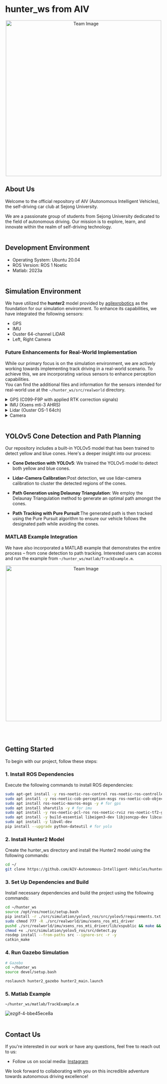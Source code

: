 # hunter_ws from AIV

<p align="center">
  <img src="https://github.com/AIV-Autonomous-Intelligent-Vehicles/hunter_ws/assets/113443261/aea97be9-3727-415e-bfa2-a2239a522dba" alt="Team Image" width="500"/>
</p>



## About Us
Welcome to the official repository of AIV (Autonomous Intelligent Vehicles), the self-driving car club at Sejong University.  

We are a passionate group of students from Sejong University dedicated to the field of autonomous driving. Our mission is to explore, learn, and innovate within the realm of self-driving technology.<br><br>
## Development Environment

- Operating System: Ubuntu 20.04
- ROS Version: ROS 1 Noetic
- Matlab: 2023a
<br><br>
## Simulation Environment

We have utilized the **hunter2** model provided by [agilexrobotics](https://github.com/agilexrobotics/ugv_gazebo_sim) as the foundation for our simulation environment. To enhance its capabilities, we have integrated the following sensors:

- GPS
- IMU
- Ouster 64-channel LiDAR
- Left, Right Camera<br>

### Future Enhancements for Real-World Implementation

While our primary focus is on the simulation environment, we are actively working towards implementing track driving in a real-world scenario. To achieve this, we are incorporating various sensors to enhance perception capabilities.   
You can find the additional files and information for the sensors intended for real-world use at the `~/hunter_ws/src/realworld` directory.



<details>
<summary>GPS (C099-F9P with applied RTK correction signals)</summary>
<div markdown="1">
  
```bash
roslaunch ntrip_client ntrip_client.launch # RTK
roslaunch ublox_gps ublox_device.launch    # GPS
```

</div>
</details>

<details>
<summary>IMU (Xsens mti-3 AHRS)</summary>
<div markdown="1">
  
```bash
roslaunch xsens_mti_driver display.launch
# ~/hunter_ws/src/realworld/imu/mtmanager/linux-x64/bin/mtmanager # for MT Manager
```

</div>
</details>




<details>
<summary>Lidar (Ouster OS-1 64ch)</summary>
<div markdown="1">
  
```bash
roslaunch ouster_ros sensor.launch sensor_hostname:=192.168.6.11 upd_dest:=192.168.6.99
```

</div>
</details>
  
<details>
<summary>Camera</summary>
<div markdown="1">

```bash
# pc에 연결된 cam port의 이름이 무엇인지 확인을 해야한다.
# 필자는 다음과 같은 명령어를 실행했을 때, /dev/video0, /dev/video1 이렇게 두가지가 나왔음 
ls /dev/video* 

# root 권한을 추가하기 위해 내 desktop의 이름을 확인한다. 
whoami

# root 권한으로 카메라를 사용할 수 있도록 허용한다. 
sudo adduser (whoami로 출력된 사용자 이름) video

# 리눅스에서 비디오 및 오디오 장치를 지원하기 위한 API와 도구 모음을 설치한다. 
sudo apt-get install v4l-utils -y 

# 현재 장착되어 있는 usb들을 확인을 한다.(HD Pro WebCam  C920 아래에 출력된 /dev/video* 들을 가지고 무엇이 맞는지 확인할 것임)  
v4l2-ctl --list-devices

# 카메라가 지닌 파라미터를 확인하는 명령어를 가지고 어떤 device를 골라야하는지 확인하면 된다.
v4l2-ctl -d /dev/(HD Pro WebCam C920 아래에 출력된 device들을 차례로 넣어보면서 parameter 값이 나오는 device를 선택하면 된다.) --list-ctrls


# 파라미터 수정을 위해 .sh 파일을 작성한다. 
gedit fixcam.sh

# 빈 텍스트 창이 열리면, 아래의 내용을 입력한다. 
v4l2-ctl -d /dev/(본인의 device) --set-ctrl=focus_automatic_continuous=0

# .sh 파일을 적용시킨다. 
source ~/fixcam.sh

# 바뀐 변수를 확인한다. 
v4l2-ctl -d /dev/(본인의 device) --list-ctrls

# 앞 내용을 전부 진행하고 hunter_ws/src/realworld 경로에서 실행시킬 경우, cam이 나오지 않음
# 진행중이던 터미널을 모두 닫고 새로 시작하면 cam이 정상적으로 작동하는 것을 확인할 수 있음
cd hunter_ws/src/realworld
noetic
roslaunch usb_cam usb_cam-test.launch
```

</div>
</details>

<br>

## YOLOv5 Cone Detection and Path Planning

Our repository includes a built-in YOLOv5 model that has been trained to detect yellow and blue cones. Here's a deeper insight into our process:

- **Cone Detection with YOLOv5**: We trained the YOLOv5 model to detect both yellow and blue cones.

- **Lidar-Camera Calibration**:Post detection, we use lidar-camera calibration to cluster the detected regions of the cones.

- **Path Generation using Delaunay Triangulation**: We employ the Delaunay Triangulation method to generate an optimal path amongst the cones.

- **Path Tracking with Pure Pursuit**:The generated path is then tracked using the Pure Pursuit algorithm to ensure our vehicle follows the designated path while avoiding the cones.

### MATLAB Example Integration
We have also incorporated a MATLAB example that demonstrates the entire process – from cone detection to path tracking. Interested users can access and run the example from `~/hunter_ws/matlab/TrackExample.m`.
<p align="center">
  <img src="https://github.com/AIV-Autonomous-Intelligent-Vehicles/hunter_ws/assets/113443261/0a256086-1a51-4335-b14f-c5fa9bcaf9bb" alt="Team Image" width="500"/>
</p>
<br><br>

## Getting Started

To begin with our project, follow these steps:

### 1. Install ROS Dependencies

Execute the following commands to install ROS dependencies:

```bash
sudo apt-get install -y ros-noetic-ros-control ros-noetic-ros-controllers ros-noetic-gazebo-ros ros-noetic-gazebo-ros-control ros-noetic-joint-state-publisher-gui ros-noetic-rqt-robot-steering ros-noetic-hector-gazebo-plugins ros-noetic-ackermann-steering-controller -y
sudo apt install -y ros-noetic-cob-perception-msgs ros-noetic-cob-object-detection-msgs # for yolo
sudo apt install ros-noetic-mavros-msgs -y # for gps
sudo apt install sharutils -y # for imu
sudo apt install -y ros-noetic-pcl-ros ros-noetic-rviz ros-noetic-tf2-geometry-msgs # ouster lidar
sudo apt install -y build-essential libeigen3-dev libjsoncpp-dev libcurl4-openssl-dev libspdlog-dev # ouster lidar
sudo apt install -y libv4l-dev
pip install --upgrade python-dateutil # for yolo
```
### 2. Install Hunter2 Model

Create the hunter_ws directory and install the Hunter2 model using the following commands:

```bash
cd ~/
git clone https://github.com/AIV-Autonomous-Intelligent-Vehicles/hunter_ws.git
```
### 3. Set Up Dependencies and Build
Install necessary dependencies and build the project using the following commands:

```bash
cd ~/hunter_ws
source /opt/ros/noetic/setup.bash
pip install -r ./src/simulation/yolov5_ros/src/yolov5/requirements.txt
sudo chmod 777 -R ./src/realworld/imu/xsens_ros_mti_driver
pushd ./src/realworld/imu/xsens_ros_mti_driver/lib/xspublic && make && popd 
chmod +x ./src/simulation/yolov5_ros/src/detect.py
rosdep install --from-paths src --ignore-src -r -y
catkin_make
```

### 4. Run Gazebo Simulation

```bash
# Gazebo
cd ~/hunter_ws
source devel/setup.bash

roslaunch hunter2_gazebo hunter2_main.launch
```
### 5. Matlab Example
`~/hunter_ws/matlab/TrackExample.m`

![ezgif-4-bbe45ece8a](https://github.com/AIV-Autonomous-Intelligent-Vehicles/hunter_ws/assets/113443261/6eccb7c3-4d87-43f0-bf42-9e74edaf6abd)
<br><br>
## Contact Us

If you're interested in our work or have any questions, feel free to reach out to us:

- Follow us on social media: [Instagram](https://instagram.com/aiv_sejong?igshid=OGQ5ZDc2ODk2ZA==)

We look forward to collaborating with you on this incredible adventure towards autonomous driving excellence!



